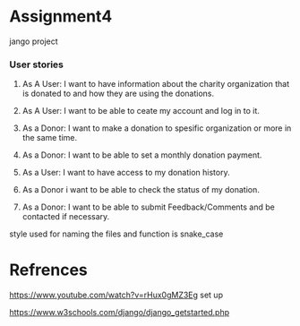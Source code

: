 # Assignment4
jango project

### User stories

1. As A User: I want to have information about the charity organization that is donated to and how they are using the donations.
    
2. As A User: I want to be able to ceate my account and log in to it.
   
3. As a Donor: I want to make a donation to spesific organization or more in the same time.
   
4. As a Donor: I want to be able to set a monthly donation payment.
   
5. As a User: I want to have access to my donation history.
   
6. As a Donor i want to be able to check the status of my donation.
   
7. As a Donor: I want to be able to submit Feedback/Comments and be contacted if necessary.
   

style used for naming the files and function is snake_case

# Refrences
   
  https://www.youtube.com/watch?v=rHux0gMZ3Eg
  set up
  
  https://www.w3schools.com/django/django_getstarted.php

